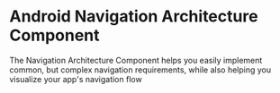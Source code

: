 # Android Navigation Architecture Component

The Navigation Architecture Component helps you easily implement common, but complex navigation requirements, while also helping you visualize your app's navigation flow
